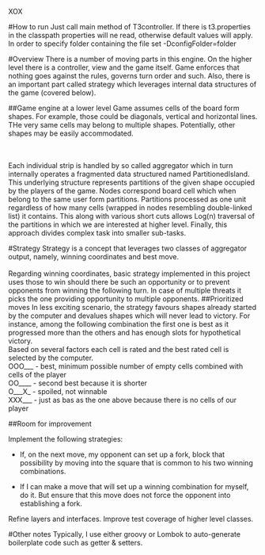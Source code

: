 XOX

#How to run
Just call main method of T3controller. If there is t3.properties in the classpath properties will ne read, otherwise default values will apply.
In order to specify folder containing the file set -DconfigFolder=folder

#Overview
There is a number of moving parts in this engine. On the higher level there is a controller, view and the game itself.
Game enforces that nothing goes against the rules, governs turn order and such. Also, there is an important part called
strategy which leverages internal data structures of the game (covered below).

##Game engine at a lower level
Game assumes cells of the board form shapes. For example, those could be diagonals, vertical
and horizontal lines. THe very same cells may belong to multiple shapes. Potentially, other shapes may be easily accommodated.

<br><br>
Each individual strip is handled by so called aggregator which in turn internally operates 
a fragmented data structured named PartitionedIsland. This underlying structure represents
partitions of the given shape occupied by the players of the game. Nodes correspond 
board cell which when belong to the same user form partitions. Partitions processed as one unit 
regardless of how many cells (wrapped in nodes resembling double-linked list) it contains. This along with various short 
cuts allows Log(n) traversal of the partitions in which we are interested at higher level. Finally, this approach divides complex
task into smaller sub-tasks.


#Strategy
Strategy is a concept that leverages two classes of aggregator output, namely, winning coordinates and best move.
<br>
<br>
Regarding winning coordinates, basic strategy implemented in this project uses those to win should there be such an 
opportunity or to prevent opponents from winning the following turn. In case of multiple threats it picks the one
providing opportunity to multiple opponents.
##Prioritized moves
In less exciting scenario, the strategy favours shapes already started by the computer and devalues shapes which will
never lead to victory. For instance, among the following combination the first one is best as it progressed more than the others 
and has enough slots for hypothetical victory.
<br>
Based on several factors each cell is rated and the best rated cell is selected by the computer.
<br>
OOO___ - best, minimum possible number of empty cells combined with cells of the player<br>
OO____ - second best because it is shorter<br>
O___X_ - spoiled, not winnable<br>
XXX___ - just as bas as the one above because there is no cells of our player<br>
 
##Room for improvement

Implement the following strategies:

- If, on the next move, my opponent can set up a fork, block that possibility by moving into the square that is common to his two winning combinations.

- If I can make a move that will set up a winning combination for myself, do it. But ensure that this move does not force the opponent into establishing a fork.

Refine layers and interfaces. Improve test coverage of higher level classes.

#Other notes
Typically, I use either groovy or Lombok to auto-generate boilerplate code such as getter & setters.
